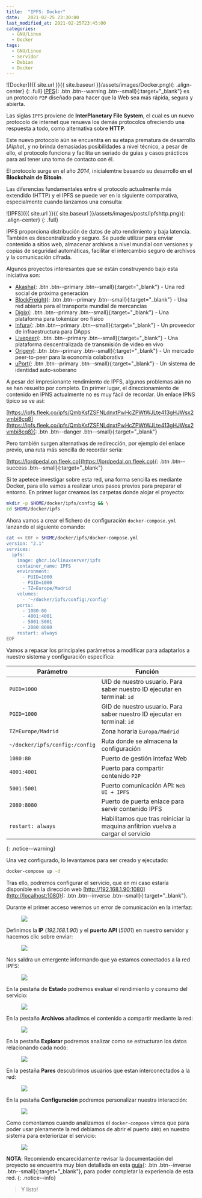 ```yaml
---
title:  "IPFS: Docker"
date:   2021-02-25 23:30:00
last_modified_at: 2021-02-25T23:45:00
categories:
  - GNU/Linux
  - Docker
tags:
  - GNU/Linux
  - Servidor
  - Debian
  - Docker
---
```


![Docker]({{ site.url }}{{ site.baseurl }}/assets/images/Docker.png){: .align-center}
{: .full}
[IPFS](https://ipfs.io){: .btn .btn--warning .btn--small}{:target="_blank"} es un protocolo `P2P` diseñado para hacer que la Web sea más rápida, segura y abierta.

Las siglas `IPFS` proviene de **InterPlanetary File System**, el cual es un nuevo protocolo de internet que renueva los demás protocolos ofreciendo una respuesta a todo, como alternativa sobre **HTTP**.

Este nuevo protocolo aún se encuentra en su etapa prematura de desarrollo (*Alpha*), y no brinda demasiadas posibilidades a nivel técnico, a pesar de ello, el protocolo funciona y facilita un seriado de guias y casos prácticos para así tener una toma de contacto con él.

El protocolo surge en el año *2014*, inicialemtne basando su desarrollo en el **Blockchain de Bitcoin**.

Las diferencias fundamentales entre el protocolo actualmente más extendido (HTTP) y el IPFS se puede ver en la siguiente comparativa, especialmente cuando lanzamos una consulta: 

![IPFS]({{ site.url }}{{ site.baseurl }}/assets/images/posts/ipfshttp.png){: .align-center}
{: .full}

IPFS proporciona distribución de datos de alto rendimiento y baja latencia. También es descentralizado y seguro. Se puede utilizar para enviar contenido a sitios web, almacenar archivos a nivel mundial con versiones y copias de seguridad automáticas, facilitar el intercambio seguro de archivos y la comunicación cifrada.

Algunos proyectos interesantes que se están construyendo bajo esta iniciativa son:

- [Akasha](https://akasha.world){: .btn .btn--primary .btn--small}{:target="_blank"} - Una red social de próxima generación
- [BlockFreight](https://blockfreight.com){: .btn .btn--primary .btn--small}{:target="_blank"} - Una red abierta para el transporte mundial de mercancías
- [Digix](https://digix.global){: .btn .btn--primary .btn--small}{:target="_blank"} - Una plataforma para tokenizar oro físico
- [Infura](https://infura.io){: .btn .btn--primary .btn--small}{:target="_blank"} - Un proveedor de infraestructura para DApps
- [Livepeer](https://livepeer.org){: .btn .btn--primary .btn--small}{:target="_blank"} - Una plataforma descentralizada de transmisión de video en vivo
- [Origen](https://www.originprotocol.com){: .btn .btn--primary .btn--small}{:target="_blank"} - Un mercado peer-to-peer para la economía colaborativa
- [uPort](https://www.uport.me){: .btn .btn--primary .btn--small}{:target="_blank"} - Un sistema de identidad auto-soberano

A pesar del impresionante rendimiento de IPFS, algunos problemas aún no se han resuelto por completo. En primer lugar, el direccionamiento de contenido en IPNS actualmente no es muy fácil de recordar. Un enlace IPNS típico se ve así:

[https://ipfs.fleek.co/ipfs/QmbKsfZSFNLdnxtPwHcZPWtWJLte413gHJWsx2vmbi8cq8](https://ipfs.fleek.co/ipfs/QmbKsfZSFNLdnxtPwHcZPWtWJLte413gHJWsx2vmbi8cq8){: .btn .btn--danger .btn--small}{:target="_blank"}

Pero también surgen alternativas de redirección, por ejemplo del enlace previo, una ruta más sencilla de recordar sería:

[https://lordpedal.on.fleek.co](https://lordpedal.on.fleek.co){: .btn .btn--success .btn--small}{:target="_blank"}

Si te apetece investigar sobre esta red, una forma sencilla es mediante Docker, para ello vamos a realizar unos pasos previos para preparar el entorno. En primer lugar creamos las carpetas donde alojar el proyecto:

```bash
mkdir -p $HOME/docker/ipfs/config && \
cd $HOME/docker/ipfs
```

Ahora vamos a crear el fichero de configuración `docker-compose.yml` lanzando el siguiente comando:

```bash
cat << EOF > $HOME/docker/ipfs/docker-compose.yml
version: "2.1"
services:
  ipfs:
    image: ghcr.io/linuxserver/ipfs
    container_name: IPFS
    environment:
      - PUID=1000
      - PGID=1000
      - TZ=Europe/Madrid
    volumes:
      - '~/docker/ipfs/config:/config'
    ports:
      - 1080:80
      - 4001:4001
      - 5001:5001
      - 2080:8080
    restart: always
EOF
```

Vamos a repasar los principales parámetros a modificar para adaptarlos a nuestro sistema y configuración especifica:

| Parámetro | Función |
| ------ | ------ |
| `PUID=1000` | UID de nuestro usuario. Para saber nuestro ID ejecutar en terminal: `id` |
| `PGID=1000` | GID de nuestro usuario. Para saber nuestro ID ejecutar en terminal: `id` |
| `TZ=Europe/Madrid` | Zona horaria `Europa/Madrid` |
| `~/docker/ipfs/config:/config` | Ruta donde se almacena la configuración |
| `1080:80` | Puerto de gestión intefaz Web |
| `4001:4001` | Puerto para compartir contenido `P2P` |
| `5001:5001` | Puerto comunicación API: `Web UI + IPFS` |
| `2080:8080` | Puerto de puerta enlace para servir contenido IPFS  |
| `restart: always` | Habilitamos que tras reiniciar la maquina anfitrion vuelva a cargar el servicio |
{: .notice--warning}

Una vez configurado, lo levantamos para ser creado y ejecutado:

```bash
docker-compose up -d
```

Tras ello, podremos configurar el servicio, que en mi caso estaría disponible en la dirección web [http://192.168.1.90:1080](http://localhost:1080){: .btn .btn--inverse .btn--small}{:target="_blank"}. 

Durante el primer acceso veremos un error de comunicación en la interfaz:

<figure>
    <a href="/assets/images/posts/ipfs1.jpg"><img src="/assets/images/posts/ipfs1.jpg"></a>
</figure>

Definimos la **IP** (*192.168.1.90*) y el **puerto API** (*5001*) en nuestro servidor y hacemos clic sobre enviar:

<figure>
    <a href="/assets/images/posts/ipfs2.jpg"><img src="/assets/images/posts/ipfs2.jpg"></a>
</figure>

Nos saldra un emergente informando que ya estamos conectados a la red IPFS:

<figure>
    <a href="/assets/images/posts/ipfs3.jpg"><img src="/assets/images/posts/ipfs3.jpg"></a>
</figure>

En la pestaña de **Estado** podremos evaluar el rendimiento y consumo del servicio:

<figure>
    <a href="/assets/images/posts/ipfs4.jpg"><img src="/assets/images/posts/ipfs4.jpg"></a>
</figure>

En la pestaña **Archivos** añadimos el contenido a compartir mediante la red:

<figure>
    <a href="/assets/images/posts/ipfs5.jpg"><img src="/assets/images/posts/ipfs5.jpg"></a>
</figure>

En la pestaña **Explorar** podremos analizar como se estructuran los datos relacionando cada nodo:

<figure>
    <a href="/assets/images/posts/ipfs6.jpg"><img src="/assets/images/posts/ipfs6.jpg"></a>
</figure>

En la pestaña **Pares** descubrimos usuarios que estan interconectados a la red:

<figure>
    <a href="/assets/images/posts/ipfs7.jpg"><img src="/assets/images/posts/ipfs7.jpg"></a>
</figure>

En la pestaña **Configuración** podremos personalizar nuestra interacción:

<figure>
    <a href="/assets/images/posts/ipfs8.jpg"><img src="/assets/images/posts/ipfs8.jpg"></a>
</figure>

Como comentamos cuando analizamos el `docker-compose` vimos que para poder usar plenamente la red debiamos de abrir el puerto `4001` en nuestro sistema para exteriorizar el servicio:

<figure>
    <a href="/assets/images/posts/ipfs9.jpg"><img src="/assets/images/posts/ipfs9.jpg"></a>
</figure>

**NOTA**: Recomiendo encarecidamente revisar la documentación del proyecto se encuentra muy bien detallada en esta [guía](https://docs.ipfs.io/how-to/){: .btn .btn--inverse .btn--small}{:target="_blank"}, para poder completar la experiencia de esta red.
{: .notice--info}

> Y listo!
